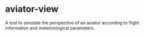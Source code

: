 # aviator-view
A tool to simulate the perspective of an aviator according to flight information and meteorological parameters. 
